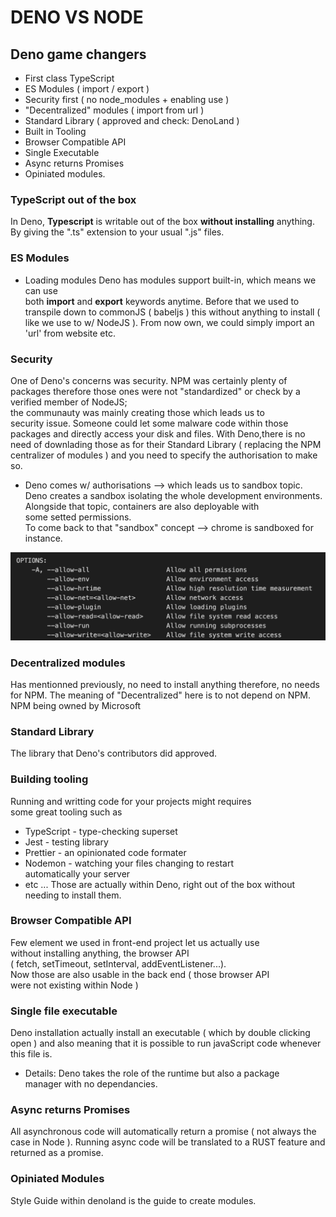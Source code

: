 # DENO VS NODE

## Deno game changers
- First class TypeScript
- ES Modules ( import / export )
- Security first ( no node_modules + enabling use )
- "Decentralized" modules ( import from url )
- Standard Library ( approved and check: DenoLand )
- Built in Tooling
- Browser Compatible API
- Single Executable
- Async returns Promises
- Opiniated modules.

### TypeScript out of the box
In Deno, **Typescript** is writable out of the box **without installing** anything.
By giving the ".ts" extension to your usual ".js" files.

### ES Modules
- Loading modules
Deno has modules support built-in, which means we can use  
both **import** and **export** keywords anytime.
Before that we used to transpile down to commonJS ( babeljs ) this without anything to install ( like we use to w/ NodeJS ).
From now own, we could simply import an 'url' from website etc.

### Security
One of Deno's concerns was security. NPM was certainly plenty of packages therefore those ones were not "standardized" or check by a verified member of NodeJS;  
the communauty was mainly creating those which leads us to  
security issue. Someone could let some malware code within those packages and directly access your disk and files.
With Deno,there is no need of downlading those as for their Standard Library ( replacing the NPM centralizer of modules ) and you need to specify the authorisation to make so.

- Deno comes w/ authorisations --> which leads us to sandbox topic.
Deno creates a sandbox isolating the whole development environments.
Alongside that topic, containers are also deployable with   
some setted permissions.  
To come back to that "sandbox" concept --> chrome is sandboxed for instance.

<img src = "./02__deno-permissions.png">

### Decentralized modules
Has mentionned previously, no need to install anything therefore, no needs for NPM.
The meaning of "Decentralized" here is to not depend on NPM.  
NPM being owned by Microsoft

### Standard Library
The library that Deno's contributors did approved.

### Building tooling
Running and writting code for your projects might requires  
some great tooling such as 
- TypeScript - type-checking superset
- Jest	- testing library
- Prettier - an opinionated code formater
- Nodemon - watching your files changing to restart   
automatically your server  
- etc ...
Those are actually within Deno, right out of the box without needing to install them.

### Browser Compatible API
Few element we used in front-end project let us actually use  
without installing anything, the browser API  
( fetch, setTimeout, setInterval, addEventListener...).  
Now those are also usable in the back end ( those browser API  
were not existing within Node )

### Single file executable
Deno installation actually install an executable ( which by double clicking open ) and also meaning that it is possible to run javaScript code whenever this file is.
- Details: Deno takes the role of the runtime but also a package   
manager with no dependancies.

### Async returns Promises
All asynchronous code will automatically return a promise ( not always the case in Node ).
Running async code will be translated to a RUST feature and returned as a promise.

### Opiniated Modules
Style Guide within denoland is the guide to create modules.